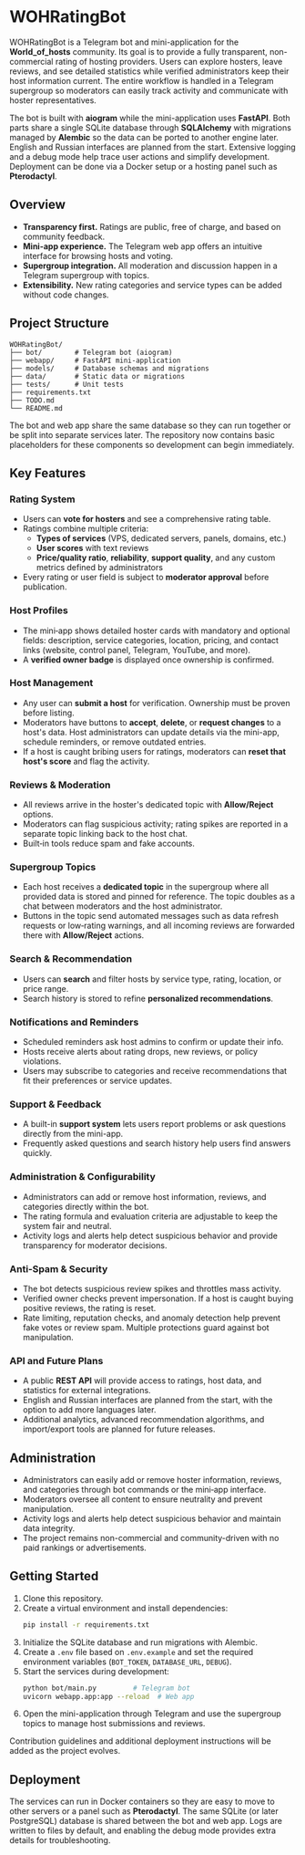 # WOHRatingBot

WOHRatingBot is a Telegram bot and mini-application for the
**World_of_hosts** community. Its goal is to provide a fully
transparent, non-commercial rating of hosting providers. Users can
explore hosters, leave reviews, and see detailed statistics while
verified administrators keep their host information current. The entire
workflow is handled in a Telegram supergroup so moderators can easily
track activity and communicate with hoster representatives.

The bot is built with **aiogram** while the mini-application uses
**FastAPI**. Both parts share a single SQLite database through
**SQLAlchemy** with migrations managed by **Alembic** so the data can be
ported to another engine later. English and Russian interfaces are
planned from the start. Extensive logging and a debug mode help trace
user actions and simplify development. Deployment can be done via a
Docker setup or a hosting panel such as **Pterodactyl**.

## Overview
- **Transparency first.** Ratings are public, free of charge, and based
  on community feedback.
- **Mini-app experience.** The Telegram web app offers an intuitive
  interface for browsing hosts and voting.
- **Supergroup integration.** All moderation and discussion happen in a
  Telegram supergroup with topics.
- **Extensibility.** New rating categories and service types can be
  added without code changes.

## Project Structure

```
WOHRatingBot/
├── bot/        # Telegram bot (aiogram)
├── webapp/     # FastAPI mini-application
├── models/     # Database schemas and migrations
├── data/       # Static data or migrations
├── tests/      # Unit tests
├── requirements.txt
├── TODO.md
└── README.md
```

The bot and web app share the same database so they can run together or
be split into separate services later.
The repository now contains basic placeholders for these components so development can begin immediately.

## Key Features

### Rating System
- Users can **vote for hosters** and see a comprehensive rating table.
- Ratings combine multiple criteria:
  - **Types of services** (VPS, dedicated servers, panels, domains, etc.)
  - **User scores** with text reviews
  - **Price/quality ratio**, **reliability**, **support quality**, and any
    custom metrics defined by administrators
- Every rating or user field is subject to **moderator approval** before
  publication.

### Host Profiles
- The mini‑app shows detailed hoster cards with mandatory and optional
  fields: description, service categories, location, pricing, and
  contact links (website, control panel, Telegram, YouTube, and more).
- A **verified owner badge** is displayed once ownership is confirmed.

### Host Management
- Any user can **submit a host** for verification. Ownership must be
  proven before listing.
- Moderators have buttons to **accept**, **delete**, or **request
  changes** to a host's data. Host administrators can update details via
  the mini-app, schedule reminders, or remove outdated entries.
- If a host is caught bribing users for ratings, moderators can
  **reset that host's score** and flag the activity.

### Reviews & Moderation
- All reviews arrive in the hoster's dedicated topic with
  **Allow/Reject** options.
- Moderators can flag suspicious activity; rating spikes are reported in
  a separate topic linking back to the host chat.
- Built‑in tools reduce spam and fake accounts.

### Supergroup Topics
- Each host receives a **dedicated topic** in the supergroup where all
  provided data is stored and pinned for reference. The topic doubles as
  a chat between moderators and the host administrator.
- Buttons in the topic send automated messages such as data refresh
  requests or low‑rating warnings, and all incoming reviews are forwarded
  there with **Allow/Reject** actions.

### Search & Recommendation
- Users can **search** and filter hosts by service type, rating,
  location, or price range.
- Search history is stored to refine **personalized recommendations**.

### Notifications and Reminders
- Scheduled reminders ask host admins to confirm or update their info.
- Hosts receive alerts about rating drops, new reviews, or policy
  violations.
- Users may subscribe to categories and receive recommendations that fit
  their preferences or service updates.

### Support & Feedback
- A built-in **support system** lets users report problems or ask
  questions directly from the mini-app.
- Frequently asked questions and search history help users find answers
  quickly.

### Administration & Configurability
- Administrators can add or remove host information, reviews, and
  categories directly within the bot.
- The rating formula and evaluation criteria are adjustable to keep the
  system fair and neutral.
- Activity logs and alerts help detect suspicious behavior and provide
  transparency for moderator decisions.

### Anti‑Spam & Security
- The bot detects suspicious review spikes and throttles mass activity.
- Verified owner checks prevent impersonation. If a host is caught buying
  positive reviews, the rating is reset.
- Rate limiting, reputation checks, and anomaly detection help prevent
  fake votes or review spam. Multiple protections guard against bot
  manipulation.

### API and Future Plans
- A public **REST API** will provide access to ratings, host data, and
  statistics for external integrations.
- English and Russian interfaces are planned from the start,
  with the option to add more languages later.
- Additional analytics, advanced recommendation algorithms, and import/export tools are planned for future releases.

## Administration
- Administrators can easily add or remove hoster information, reviews,
  and categories through bot commands or the mini‑app interface.
- Moderators oversee all content to ensure neutrality and prevent
  manipulation.
- Activity logs and alerts help detect suspicious behavior and maintain
  data integrity.
- The project remains non-commercial and community-driven with no paid
  rankings or advertisements.

## Getting Started
1. Clone this repository.
2. Create a virtual environment and install dependencies:
   ```bash
   pip install -r requirements.txt
   ```
3. Initialize the SQLite database and run migrations with Alembic.
4. Create a `.env` file based on `.env.example` and set the required
   environment variables (`BOT_TOKEN`, `DATABASE_URL`, `DEBUG`).
5. Start the services during development:
   ```bash
   python bot/main.py         # Telegram bot
   uvicorn webapp.app:app --reload  # Web app
   ```
6. Open the mini-application through Telegram and use the supergroup
   topics to manage host submissions and reviews.

Contribution guidelines and additional deployment instructions will be
added as the project evolves.

## Deployment
The services can run in Docker containers so they are easy to move to
other servers or a panel such as **Pterodactyl**. The same SQLite (or
later PostgreSQL) database is shared between the bot and web app. Logs
are written to files by default, and enabling the debug mode provides
extra details for troubleshooting.

